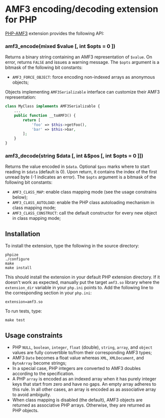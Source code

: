 AMF3 encoding/decoding extension for PHP
========================================

[PHP-AMF3] extension provides the following API:

### amf3_encode(mixed $value [, int $opts = 0 ])
Returns a binary string containing an AMF3 representation of `$value`. On error, returns `FALSE`
and issues a warning message. The `$opts` argument is a bitmask of the following bit constants:
- `AMF3_FORCE_OBJECT`: force encoding non-indexed arrays as anonymous objects;

Objects implementing `AMF3Serializable` interface can customize their AMF3 representation:
```php
class MyClass implements AMF3Serializable {
    ...
    public function __toAMF3() {
        return [
            'foo' => $this->getFoo(),
            'bar' => $this->bar,
        ];
    }
}
```

### amf3_decode(string $data [, int &$pos [, int $opts = 0 ]])
Returns the value encoded in `$data`. Optional `$pos` marks where to start reading in `$data`
(default is 0). Upon return, it contains the index of the first unread byte (-1 indicates an error).
The `$opts` argument is a bitmask of the following bit constants:
- `AMF3_CLASS_MAP`: enable class mapping mode (see the usage constrains below);
- `AMF3_CLASS_AUTOLOAD`: enable the PHP class autoloading mechanism in class mapping mode;
- `AMF3_CLASS_CONSTRUCT`: call the default constructor for every new object in class mapping mode;


Installation
------------

To install the extension, type the following in the source directory:

    phpize
    ./configure
    make
    make install

This should install the extension in your default PHP extension directory. If it doesn't work as
expected, manually put the target `amf3.so` library where the `extension_dir` variable in your
`php.ini` points to. Add the following line to the corresponding section in your `php.ini`:

    extension=amf3.so

To run tests, type:

    make test


Usage constraints
-----------------

- PHP `NULL`, `boolean`, `integer`, `float` (double), `string`, `array`, and `object` values are
  fully convertible to/from their corresponding AMF3 types;
- AMF3 `Date` becomes a float value whereas `XML`, `XMLDocument`, and `ByteArray` become strings;
- In a special case, PHP integers are converted to AMF3 doubles according to the specification.
- A PHP `array` is encoded as an indexed array when it has purely integer keys that start from zero
  and have no gaps. An empty array adheres to this rule. In all other cases, an array is encoded as
  as associative array to avoid ambiguity.
- When class mapping is disabled (the default), AMF3 objects are returned as associative PHP arrays.
  Otherwise, they are returned as PHP objects.


[PHP-AMF3]: https://github.com/neoxic/php-amf3
